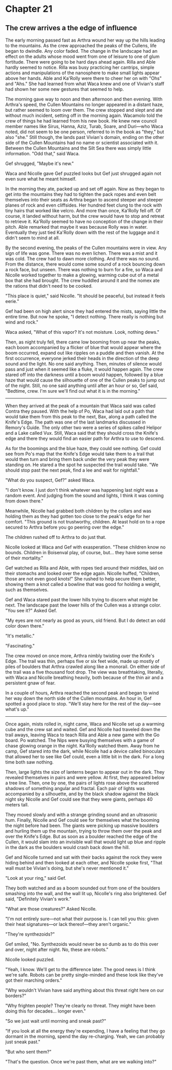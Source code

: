 # Chapter 21

## The crew arrives a the edge of influence

The early morning passed fast as Arthra wound her way up the hills leading to the mountains. As the crew approached the peaks of the Cullens, life began to dwindle. Any color faded. The change in the landscape had an effect on the adults whose mood went from one of leisure to one of glum fortitude. There were going to be hard days ahead again. Rilla and Able hardly seemed to notice. Rilla was busy practicing her cantrips, simple actions and manipulations of the nanosphere to make small lights appear above her hands. Able and Ka'Rolly were there to cheer her on with "Ohs" and "Ahs." She had learned from what Waca knew and one of Vivian's staff had shown her some new gestures that seemed to help.

The morning gave way to noon and then afternoon and then evening. With Arthra's speed, the Cullen Mountains no longer appeared in a distant haze, but rather seemed to loom over them. The crew stopped and slept and ate without much incident, setting off in the morning again. Wacamolo told the crew of things he had learned from his new book. He knew new council member names like Sirus, Hanna, Aziz, Turab, Soare, and Duri—who Waca noted, did not seem to be one person, referred to in the book as "they," but also "she." Still though, the lands past Vivian's domain, ending on the other side of the Cullen Mountains had no name or scientist associated with it. Between  the Cullen Mountains and the Silt Sea there was simply little information. "Odd that," said Waca.

Gef shrugged, "Maybe it's new."

Waca and Nicolle gave Gef puzzled looks but Gef just shrugged again not even sure what he meant himself.

In the morning they ate, packed up and set off again. Now as they began to get into the mountains they had to tighten the pack ropes and even belt themselves into their seats as Arthra began to ascend steeper and steeper planes of rock and even cliffsides. Her hundred feet clung to the rock with tiny hairs that worked like velcro. And more than once, Ka'Rolly fell off. Of course, it landed without harm, but the crew would have to stop and retreat to retrieve it. Ka'Rolly seemed to have no conception of the change in their pitch. Able remarked that maybe it was because Rolly was in water. Eventually they just tied Ka'Rolly down with the rest of the luggage and it didn't seem to mind at all.

By the second evening, the peaks of the Cullen mountains were in view. Any sign of life was gone. There was no even lichen. There was a mist and it was cold. The crew had to dawn more clothing. And there was no sound. From the distance, there would come some sound of a rock bouncing down a rock face, but unseen. There was nothing to burn for a fire, so Waca and Nicolle worked together to make a glowing, warming cube out of a metal box that she had brought. The crew huddled around it and the nomex ate the rations that didn't need to be cooked.

"This place is quiet," said Nicolle. "It should be peaceful, but instead it feels eerie."

Gef had been on high alert since they had entered the mists, saying little the entire time. But now he spoke, "I detect nothing. There really is nothing but wind and rock."

Waca asked, "What of this vapor? It's not moisture. Look, nothing dews."

Then, as night truly fell, there came low booming from up near the peaks, each boom accompanied by a flicker of blue that would appear where the boom occurred, expand out like ripples on a puddle and then vanish. At the first occurrence, everyone jerked their heads in the direction of the deep sound and the light. No one said anything. Then, minutes of silence would pass and just when it seemed like a fluke, it would happen again. The crew stared off into the darkness until a boom would happen, followed by a blue haze that would cause the silhouette of one of the Cullen peaks to jump out of the night. Still, no one said anything until after an hour or so, Gef said,  "Bedtime, crew. I'm sure we'll find out what it is in the morning."

* * *

When they arrived at the peak of a mountain that Waca said was called Contra they paused. With the help of Po, Waca had laid out a path that would take them from this peak to the next, Bax, along a path called the Knife's Edge. The path was one of the last landmarks discussed in Remory's Guide. The only other two were a series of spikes called Helipor and a Lake called Vux. Still, Waca said that they should cross the Knife's edge and there they would find an easier path for Arthra to use to descend.

As for the boomings and the blue haze, they could see nothing. Gef could see from Po's map that the Knife's Edge would take them to a trail that would then turn and bring them back under the very peak they were standing on. He stared a the spot he suspected the trail would take. "We should stop past the next peak, find a lee and wait for nightfall."

"What do you suspect, Gef?" asked Waca.

"I don't know. I just don't think whatever was happening last night was a random event. And judging from the sound and lights, I think it was coming from down there."

Meanwhile, Nicolle had grabbed both children by the collars and was holding them as they had gotten too close to the peak's edge for her comfort. "This ground is not trustworthy, children. At least hold on to a rope secured to Arthra before you go peering over the edge."

The children rushed off to Arthra to do just that.

Nicolle looked at Waca and Gef with exasperation. "These children know no bounds. Children in Boisenval play, of course, but... they have some sense of their mortality."

Gef watched as Rilla and Able, with ropes tied around their middles, laid on their stomachs and looked over the edge again. Nicolle huffed, "Children, those are not even good knots!" She rushed to help secure them better, showing them a knot called a bowline that was good for holding a weight, such as themselves.

Gef and Waca stared past the lower hills trying to discern what might be next. The landscape past the lower hills of the Cullen was a strange color. "You see it?" Asked Gef.

"My eyes are not nearly as good as yours, old friend. But I do detect an odd color down there."

"It's metallic."

"Fascinating."

The crew moved on once more, Arthra nimbly twisting over the Knife's Edge. The trail was thin, perhaps five or six feet wide, made up mostly of piles of boulders that Arthra crawled along like a monorail. On either side of the trail was a five thousand foot drop. The view was breathtaking, literally, with Waca and Nicolle breathing heavily, both because of the thin air and a persistent gnaw of fear. 

In a couple of hours, Arthra reached the second peak and began to wind her way down the north side of the Cullen mountains. An hour in, Gef spotted a good place to stop. "We'll stay here for the rest of the day—see what's up."

* * *

Once again, mists rolled in, night came, Waca and Nicolle set up a warming cube and the crew sat and waited. Gef and Nicolle had traveled down the trail aways, leaving Waca to teach Rilla and Able a new game with the Go board. Po watched. The Nips were busying themselves with a game of chase glowing orange in the night. Ka'Rolly watched them. Away from he camp, Gef stared into the dark, while Nicolle had a device called binoculars that allowed her to see like Gef could, even a little bit in the dark. For a long time both saw nothing.

Then, large lights the size of lanterns began to appear out in the dark. They revealed themselves in pairs and were yellow. At first, they appeared below a tree line. Then, one by one, the pairs of lights rose above the scattered shadows of something angular and fractal. Each pair of lights was accompanied by a silhouette, and by the black shadow against the black night sky Nicolle and Gef could see that they were giants, perhaps 40 meters tall.

They moved slowly and with a strange grinding sound and an ultrasonic hum. Finally, Nicolle and Gef could see for themselves what the booming the night before had been. The giants were picking up massive boulders and hurling them up the mountain, trying to throw them over the peak and over the Knife's Edge. But as soon as a boulder reached the edge of the Cullen, it would slam into an invisible wall that would light up blue and ripple in the dark as the boulders would crash back down the hill.

Gef and Nicolle turned and sat with their backs against the rock they were hiding behind and then looked at each other, and Nicolle spoke first, "That wall must be Vivian's doing, but she's never mentioned it."

"Look at your ring," said Gef.

They both watched and as a boom sounded out from one of the boulders smashing into the wall, and the wall lit up, Nicolle's ring also brightened. Gef said, "Definitely Vivian's work."

"What are those creatures?" Asked Nicolle.

"I'm not entirely sure—not what their purpose is. I can tell you this: given their heat signatures—or lack thereof—they aren't organic."

"They're synthezoids?"

Gef smiled, "No. Synthezoids would never be so dumb as to do this over and over, night after night. No, these are robots."

Nicolle looked puzzled.

"Yeah, I know. We'll get to the difference later. The good news is I think we're safe. Robots can be pretty single-minded and these look like they've got their marching orders."

"Why wouldn't Vivian have said anything about this threat right here on our borders?"

"Why frighten people? They're clearly no threat. They might have been doing this for decades... longer even."

"So we just wait until morning and sneak past?"

"If you look at all the energy they're expending, I have a feeling that they go dormant in the morning, spend the day re-charging. Yeah, we can probably just sneak past."

"But who sent them?"

"That's the question. Once we're past them, what are we walking into?"